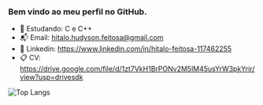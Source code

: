 ### Bem vindo ao meu perfil no GitHub.
- 📖 Estudando: C e C++
- 📬 Email: hitalo.hudyson.feitosa@gmail.com
- 💼 Linkedin: https://www.linkedin.com/in/hitalo-feitosa-117462255
- 📋 CV: https://drive.google.com/file/d/1zt7VkH1BrPONv2M5lM45usYrW3pkYrir/view?usp=drivesdk

![Top Langs](https://github-readme-stats.vercel.app/api/top-langs/?username=HitaloHudyson&hide=javascript,html)
